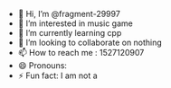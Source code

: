 - 👋 Hi, I’m @fragment-29997
- 👀 I’m interested in music game
- 🌱 I’m currently learning cpp
- 💞️ I’m looking to collaborate on nothing
- 📫 How to reach me : 1527120907
- 😄 Pronouns: 
- ⚡ Fun fact: I am not a 

<!---
fragment-29997/fragment-29997 is a ✨ special ✨ repository because its `README.md` (this file) appears on your GitHub profile.
You can click the Preview link to take a look at your changes.
--->
